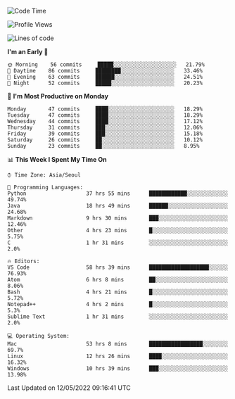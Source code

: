 <!--START_SECTION:waka-->
![Code Time](http://img.shields.io/badge/Code%20Time-473%20hrs%2049%20mins-blue)

![Profile Views](http://img.shields.io/badge/Profile%20Views-12-blue)

![Lines of code](https://img.shields.io/badge/From%20Hello%20World%20I%27ve%20Written-1%20Million%20lines%20of%20code-blue)

**I'm an Early 🐤** 

```text
🌞 Morning    56 commits     █████░░░░░░░░░░░░░░░░░░░░   21.79% 
🌆 Daytime    86 commits     ████████░░░░░░░░░░░░░░░░░   33.46% 
🌃 Evening    63 commits     ██████░░░░░░░░░░░░░░░░░░░   24.51% 
🌙 Night      52 commits     █████░░░░░░░░░░░░░░░░░░░░   20.23%

```
📅 **I'm Most Productive on Monday** 

```text
Monday       47 commits     ████░░░░░░░░░░░░░░░░░░░░░   18.29% 
Tuesday      47 commits     ████░░░░░░░░░░░░░░░░░░░░░   18.29% 
Wednesday    44 commits     ████░░░░░░░░░░░░░░░░░░░░░   17.12% 
Thursday     31 commits     ███░░░░░░░░░░░░░░░░░░░░░░   12.06% 
Friday       39 commits     ███░░░░░░░░░░░░░░░░░░░░░░   15.18% 
Saturday     26 commits     ██░░░░░░░░░░░░░░░░░░░░░░░   10.12% 
Sunday       23 commits     ██░░░░░░░░░░░░░░░░░░░░░░░   8.95%

```


📊 **This Week I Spent My Time On** 

```text
⌚︎ Time Zone: Asia/Seoul

💬 Programming Languages: 
Python                   37 hrs 55 mins      ████████████░░░░░░░░░░░░░   49.74% 
Java                     18 hrs 49 mins      ██████░░░░░░░░░░░░░░░░░░░   24.68% 
Markdown                 9 hrs 30 mins       ███░░░░░░░░░░░░░░░░░░░░░░   12.46% 
Other                    4 hrs 23 mins       █░░░░░░░░░░░░░░░░░░░░░░░░   5.75% 
C                        1 hr 31 mins        ░░░░░░░░░░░░░░░░░░░░░░░░░   2.0%

🔥 Editors: 
VS Code                  58 hrs 39 mins      ███████████████████░░░░░░   76.93% 
Atom                     6 hrs 8 mins        ██░░░░░░░░░░░░░░░░░░░░░░░   8.06% 
Bash                     4 hrs 21 mins       █░░░░░░░░░░░░░░░░░░░░░░░░   5.72% 
Notepad++                4 hrs 2 mins        █░░░░░░░░░░░░░░░░░░░░░░░░   5.3% 
Sublime Text             1 hr 31 mins        ░░░░░░░░░░░░░░░░░░░░░░░░░   2.0%

💻 Operating System: 
Mac                      53 hrs 8 mins       █████████████████░░░░░░░░   69.7% 
Linux                    12 hrs 26 mins      ████░░░░░░░░░░░░░░░░░░░░░   16.32% 
Windows                  10 hrs 39 mins      ███░░░░░░░░░░░░░░░░░░░░░░   13.98%

```


 Last Updated on 12/05/2022 09:16:41 UTC
<!--END_SECTION:waka-->
